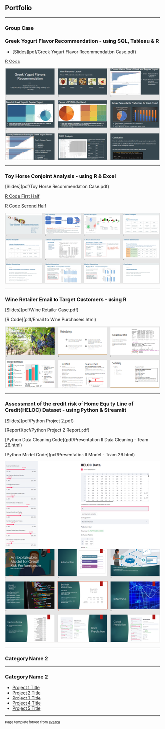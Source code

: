 ## Portfolio

---

### Group Case
### Greek Yogurt Flavor Recommendation - using SQL, Tableau & R

- [Slides](pdf/Greek Yogurt Flavor Recommendation Case.pdf)

[R Code](pdf/Greek-Yogurt-Case-Code.html)

<img src="images/yogurt case.png"> 


---

### Toy Horse Conjoint Analysis - using R & Excel

[Slides](pdf/Toy Horse Recommendation Case.pdf)

[R Code First Half](pdf/Toy-Horse-Case-Code1.html)

[R Code Second Half](pdf/Toy-Horse-Case-Code2.html)

<img src="images/toy horse case.png">


---

### Wine Retailer Email to Target Customers - using R 

[Slides](pdf/Wine Retailer Case.pdf)

[R Code](pdf/Email to Wine Purchasers.html)

<img src="images/Wine Retailer Case.png">


---

### Assessment of the credit risk of Home Equity Line of Credit(HELOC) Dataset - using Python & Streamlit

[Slides](pdf/Python Project 2.pdf)

[Report](pdf/Python Project 2 Report.pdf)

[Python Data Cleaning Code](pdf/Presentation II Data Cleaning - Team 26.html)

[Python Model Code](pdf/Presentation II Model - Team 26.html)

<img src="images/interface.png">
<img src="images/python project.png">


---

### Category Name 2



---

### Category Name 2

- [Project 1 Title](http://example.com/)
- [Project 2 Title](http://example.com/)
- [Project 3 Title](http://example.com/)
- [Project 4 Title](http://example.com/)
- [Project 5 Title](http://example.com/)




---
<p style="font-size:11px">Page template forked from <a href="https://github.com/evanca/quick-portfolio">evanca</a></p>
<!-- Remove above link if you don't want to attibute -->
